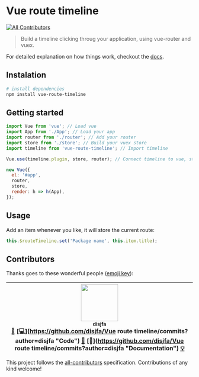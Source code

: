 # Vue route timeline
[![All Contributors](https://img.shields.io/badge/all_contributors-1-orange.svg?style=flat-square)](#contributors)

> Build a timeline clicking throug your application, using vue-router and vuex.

For detailed explanation on how things work, checkout the [docs](https://disjfa.github.io/vue-route-timeline/#/hello).

## Instalation

``` bash
# install dependencies
npm install vue-route-timeline
```

## Getting started

```javascript
import Vue from 'vue'; // Load vue
import App from './App'; // Load your app
import router from './router'; // Add your router
import store from './store'; // Build your vuex store
import timeline from 'vue-route-timeline'; // Import timeline

Vue.use(timeline.plugin, store, router); // Connect timeline to vue, store and router

new Vue({
  el: '#app',
  router,
  store,
  render: h => h(App),
});
```

## Usage

Add an item whenever you like, it will store the current route:

```javascript
this.$routeTimeline.set('Package name', this.item.title);
```

## Contributors

Thanks goes to these wonderful people ([emoji key](https://github.com/kentcdodds/all-contributors#emoji-key)):

<!-- ALL-CONTRIBUTORS-LIST:START - Do not remove or modify this section -->
| [<img src="https://avatars3.githubusercontent.com/u/632778?v=4" width="100px;"/><br /><sub>disjfa</sub>](http://www.disjfa.nl)<br />[💬](#question-disjfa "Answering Questions") [💻](https://github.com/disjfa/Vue route timeline/commits?author=disjfa "Code") [🎨](#design-disjfa "Design") [📖](https://github.com/disjfa/Vue route timeline/commits?author=disjfa "Documentation") [💡](#example-disjfa "Examples") |
| :---: |
<!-- ALL-CONTRIBUTORS-LIST:END -->

This project follows the [all-contributors](https://github.com/kentcdodds/all-contributors) specification. Contributions of any kind welcome!